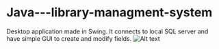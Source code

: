 # Java---library-managment-system
Desktop application made in Swing. It connects to local SQL server and have simple GUI to create and modify fields.
![Alt text](hhttp://i.imgur.com/mYyAhSP.png "Screenshot")

